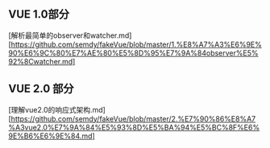 ## VUE 1.0部分
[解析最简单的observer和watcher.md][https://github.com/semdy/fakeVue/blob/master/1.%E8%A7%A3%E6%9E%90%E6%9C%80%E7%AE%80%E5%8D%95%E7%9A%84observer%E5%92%8Cwatcher.md]
## VUE 2.0 部分
[理解vue2.0的响应式架构.md][https://github.com/semdy/fakeVue/blob/master/2.%E7%90%86%E8%A7%A3vue2.0%E7%9A%84%E5%93%8D%E5%BA%94%E5%BC%8F%E6%9E%B6%E6%9E%84.md]
